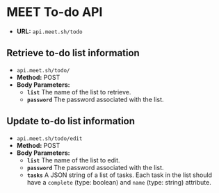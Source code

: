 # MEET To-do API

* **URL:** `api.meet.sh/todo`

## Retrieve to-do list information 
* `api.meet.sh/todo/`
* **Method:** POST
* **Body Parameters:**
    * **<code>list</code>** The name of the list to retrieve.
    * **<code>password</code>** The password associated with the list.

## Update to-do list information
* `api.meet.sh/todo/edit`
* **Method:** POST
* **Body Parameters:**
    * **<code>list</code>** The name of the list to edit.
    * **<code>password</code>** The password associated with the list.
    * **<code>tasks</code>** A JSON string of a list of tasks. Each task in the list should have a `complete` (type: boolean) and `name` (type: string) attribute.

    